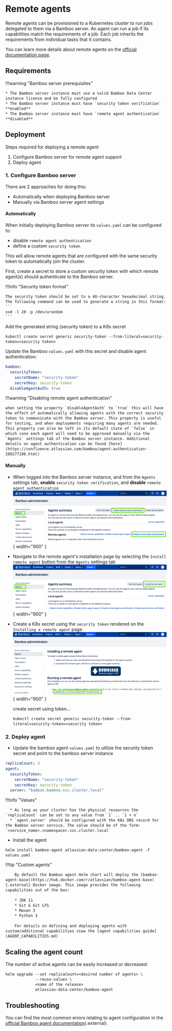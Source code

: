 # Remote agents

Remote agents can be provisioned to a Kubernetes cluster to run jobs delegated to them via a Bamboo server. An agent can run a job if its capabilities match the requirements of a job. Each job inherits the requirements from individual tasks that it contains.

You can learn more details about remote agents on the [official documentation page](https://confluence.atlassian.com/bamboo/agents-and-capabilities-289277114.html).

## Requirements

!!!warning "Bamboo server prerequisites"

    * The Bamboo server instance must use a valid Bamboo Data Center instance license and be fully configured
    * The Bamboo server instance must have `security token verification` **enabled**
    * The Bamboo server instance must have `remote agent authentication` **disabled**

## Deployment

Steps required for deploying a remote agent

1. Configure Bamboo server for remote agent support
2. Deploy agent

### 1. Configure Bamboo server

There are 2 approaches for doing this:

* Automatically when deploying Bamboo server
* Manually via Bamboo server agent settings

#### Automatically

When initially deploying Bamboo server its `values.yaml` can be configured to:

* disable `remote agent authentication`
* define a custom `security token` 

This will allow remote agents that are configured with the same security token to automatically join the cluster. 

First, create a secret to store a custom security token with which remote agent(s) should authenticate to the Bamboo server. 

!!!info "Security token format"
    
    The security token should be set to a 40-character hexadecimal string. The following command can be used to generate a string in this format:
    ```
    xxd -l 20 -p /dev/urandom
    ```

Add the generated string (security token) to a K8s secret

   ``` shell
   kubectl create secret generic security-token --from-literal=security-token=<security token>
   ```

Update the Bamboo `values.yaml` with this secret and disable agent authentication:

```yaml
bamboo:
  securityToken:
    secretName: "security-token"
    secretKey: security-token
  disableAgentAuth: true
```

!!!warning "Disabling remote agent authentication"

    when setting the property `disableAgentAuth` to `true` this will have the effect of automatically allowing agents with the correct security token to communicate with the Bamboo server. This property is useful for testing, and when deployments requiring many agents are needed. This property can also be left in its default state of `false` in which case each agent will need to be approved manually via the `Agents` settings tab of the Bamboo server instance. Additional details on agent authentication can be found [here](https://confluence.atlassian.com/bamboo/agent-authentication-289277196.html)  
    

#### Manually

* When logged into the Bamboo server instance, and from the `Agents` settings tab, **enable** `security token verification`, and **disable** `remote agent authentication`
   ![security_token_verification](../../assets/images/bamboo_agents/enable-disable.png){ width="900" }
   
* Navigate to the remote agent's installation page by selecting the `Install remote agent` button from the `Agents` settings tab
   ![install_remote_agent](../../assets/images/bamboo_agents/install-remote-agent.png){ width="900" }

* Create a K8s secret using the `security token` rendered on the `Installing a remote agent` page
   ![security_token](../../assets/images/bamboo_agents/security-token.png){ width="900" }
      
   create secret using token...
   
   ``` shell
   kubectl create secret generic security-token --from-literal=security-token=<security token>
   ```

### 2. Deploy agent 

* Update the bamboo agent `values.yaml` to utilize the security token secret and point to the bamboo server instance

```yaml
replicaCount: 3
agent:
  securityToken:
    secretName: "security-token"
    secretKey: security-token
  server: "bamboo.bamboo.svc.cluster.local"
```

!!!info "Values"

      * As long as your cluster has the physical resources the `replicaCount` can be set to any value from `1` .. `1 + n` 
      * `agent.server` should be configured with the K8s DNS record for the Bamboo server service. The value should be of the form: `<service_name>.<namespace>.svc.cluster.local`

* Install the agent

```shell
helm install bamboo-agent atlassian-data-center/bamboo-agent -f values.yaml
```

!!!tip "Custom agents"

        By default the Bamboo agent Helm chart will deploy the [bamboo-agent-base](https://hub.docker.com/r/atlassian/bamboo-agent-base){.external} Docker image. This image provides the following capabilities out of the box:
        
        * JDK 11
        * Git & Git LFS
        * Maven 3
        * Python 3

        For details on defining and deploying agents with custom/additional capabilities view the [agent capabilities guide](AGENT_CAPABILITIES.md)

## Scaling the agent count

The number of active agents can be easily increased or decreased: 

``` shell
helm upgrade --set replicaCount=<desired number of agents> \
             --reuse-values \
             <name of the release>
             atlassian-data-center/bamboo-agent
```

## Troubleshooting

You can find the most common errors relating to agent configuration in the [official Bamboo agent documentation](https://confluence.atlassian.com/bamboo/bamboo-remote-agent-installation-guide-289276832.html){.external}.
